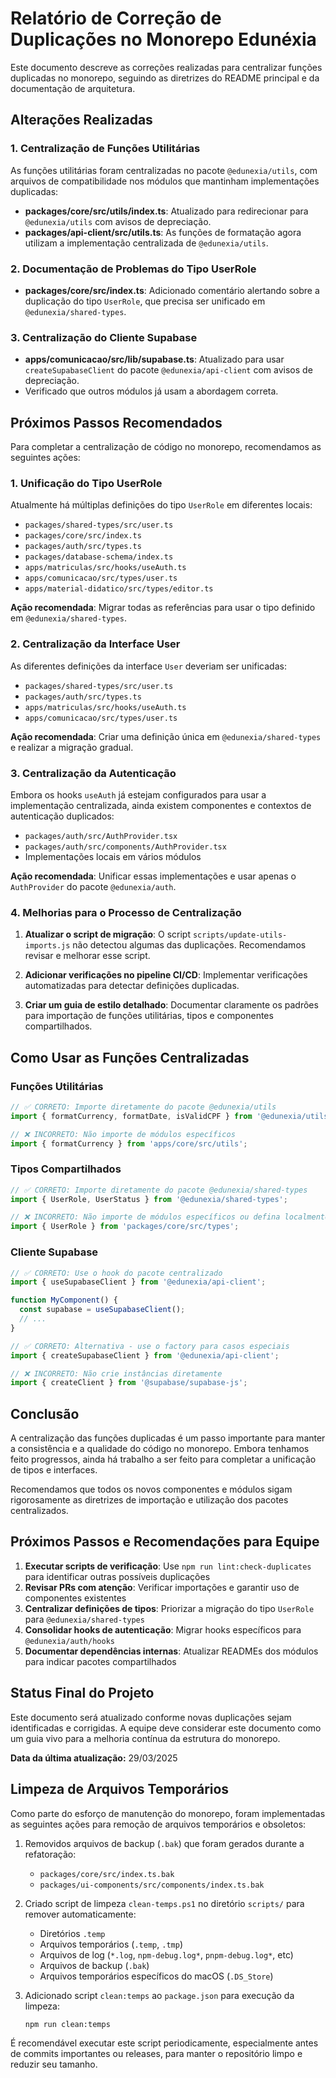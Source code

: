 # Relatório de Correção de Duplicações no Monorepo Edunéxia

Este documento descreve as correções realizadas para centralizar funções duplicadas no monorepo, seguindo as diretrizes do README principal e da documentação de arquitetura.

## Alterações Realizadas

### 1. Centralização de Funções Utilitárias

As funções utilitárias foram centralizadas no pacote `@edunexia/utils`, com arquivos de compatibilidade nos módulos que mantinham implementações duplicadas:

- **packages/core/src/utils/index.ts**: Atualizado para redirecionar para `@edunexia/utils` com avisos de depreciação.
- **packages/api-client/src/utils.ts**: As funções de formatação agora utilizam a implementação centralizada de `@edunexia/utils`.

### 2. Documentação de Problemas do Tipo UserRole

- **packages/core/src/index.ts**: Adicionado comentário alertando sobre a duplicação do tipo `UserRole`, que precisa ser unificado em `@edunexia/shared-types`.

### 3. Centralização do Cliente Supabase

- **apps/comunicacao/src/lib/supabase.ts**: Atualizado para usar `createSupabaseClient` do pacote `@edunexia/api-client` com avisos de depreciação.
- Verificado que outros módulos já usam a abordagem correta.

## Próximos Passos Recomendados

Para completar a centralização de código no monorepo, recomendamos as seguintes ações:

### 1. Unificação do Tipo UserRole

Atualmente há múltiplas definições do tipo `UserRole` em diferentes locais:
- `packages/shared-types/src/user.ts`
- `packages/core/src/index.ts`
- `packages/auth/src/types.ts`
- `packages/database-schema/index.ts`
- `apps/matriculas/src/hooks/useAuth.ts`
- `apps/comunicacao/src/types/user.ts`
- `apps/material-didatico/src/types/editor.ts`

**Ação recomendada**: Migrar todas as referências para usar o tipo definido em `@edunexia/shared-types`.

### 2. Centralização da Interface User

As diferentes definições da interface `User` deveriam ser unificadas:
- `packages/shared-types/src/user.ts`
- `packages/auth/src/types.ts`
- `apps/matriculas/src/hooks/useAuth.ts`
- `apps/comunicacao/src/types/user.ts`

**Ação recomendada**: Criar uma definição única em `@edunexia/shared-types` e realizar a migração gradual.

### 3. Centralização da Autenticação

Embora os hooks `useAuth` já estejam configurados para usar a implementação centralizada, ainda existem componentes e contextos de autenticação duplicados:
- `packages/auth/src/AuthProvider.tsx`
- `packages/auth/src/components/AuthProvider.tsx`
- Implementações locais em vários módulos

**Ação recomendada**: Unificar essas implementações e usar apenas o `AuthProvider` do pacote `@edunexia/auth`.

### 4. Melhorias para o Processo de Centralização

1. **Atualizar o script de migração**: O script `scripts/update-utils-imports.js` não detectou algumas das duplicações. Recomendamos revisar e melhorar esse script.

2. **Adicionar verificações no pipeline CI/CD**: Implementar verificações automatizadas para detectar definições duplicadas.

3. **Criar um guia de estilo detalhado**: Documentar claramente os padrões para importação de funções utilitárias, tipos e componentes compartilhados.

## Como Usar as Funções Centralizadas

### Funções Utilitárias

```typescript
// ✅ CORRETO: Importe diretamente do pacote @edunexia/utils
import { formatCurrency, formatDate, isValidCPF } from '@edunexia/utils';

// ❌ INCORRETO: Não importe de módulos específicos
import { formatCurrency } from 'apps/core/src/utils';
```

### Tipos Compartilhados

```typescript
// ✅ CORRETO: Importe diretamente do pacote @edunexia/shared-types
import { UserRole, UserStatus } from '@edunexia/shared-types';

// ❌ INCORRETO: Não importe de módulos específicos ou defina localmente
import { UserRole } from 'packages/core/src/types';
```

### Cliente Supabase

```typescript
// ✅ CORRETO: Use o hook do pacote centralizado
import { useSupabaseClient } from '@edunexia/api-client';

function MyComponent() {
  const supabase = useSupabaseClient();
  // ...
}

// ✅ CORRETO: Alternativa - use o factory para casos especiais
import { createSupabaseClient } from '@edunexia/api-client';

// ❌ INCORRETO: Não crie instâncias diretamente
import { createClient } from '@supabase/supabase-js';
```

## Conclusão

A centralização das funções duplicadas é um passo importante para manter a consistência e a qualidade do código no monorepo. Embora tenhamos feito progressos, ainda há trabalho a ser feito para completar a unificação de tipos e interfaces.

Recomendamos que todos os novos componentes e módulos sigam rigorosamente as diretrizes de importação e utilização dos pacotes centralizados.

## Próximos Passos e Recomendações para Equipe

1. **Executar scripts de verificação**: Use `npm run lint:check-duplicates` para identificar outras possíveis duplicações
2. **Revisar PRs com atenção**: Verificar importações e garantir uso de componentes existentes
3. **Centralizar definições de tipos**: Priorizar a migração do tipo `UserRole` para `@edunexia/shared-types`
4. **Consolidar hooks de autenticação**: Migrar hooks específicos para `@edunexia/auth/hooks`
5. **Documentar dependências internas**: Atualizar READMEs dos módulos para indicar pacotes compartilhados

## Status Final do Projeto

Este documento será atualizado conforme novas duplicações sejam identificadas e corrigidas. A equipe deve considerar este documento como um guia vivo para a melhoria contínua da estrutura do monorepo.

**Data da última atualização:** 29/03/2025

## Limpeza de Arquivos Temporários

Como parte do esforço de manutenção do monorepo, foram implementadas as seguintes ações para remoção de arquivos temporários e obsoletos:

1. Removidos arquivos de backup (`.bak`) que foram gerados durante a refatoração:
   - `packages/core/src/index.ts.bak`
   - `packages/ui-components/src/components/index.ts.bak`

2. Criado script de limpeza `clean-temps.ps1` no diretório `scripts/` para remover automaticamente:
   - Diretórios `.temp`
   - Arquivos temporários (`.temp`, `.tmp`)
   - Arquivos de log (`*.log`, `npm-debug.log*`, `pnpm-debug.log*`, etc)
   - Arquivos de backup (`.bak`)
   - Arquivos temporários específicos do macOS (`.DS_Store`)

3. Adicionado script `clean:temps` ao `package.json` para execução da limpeza:
   ```bash
   npm run clean:temps
   ```

É recomendável executar este script periodicamente, especialmente antes de commits importantes ou releases, para manter o repositório limpo e reduzir seu tamanho. 